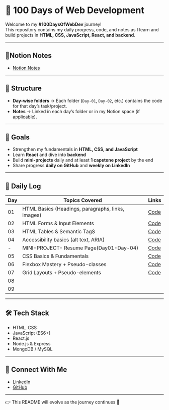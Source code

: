 # 🚀 100 Days of Web Development  

Welcome to my **#100DaysOfWebDev** journey!  
This repository contains my daily progress, code, and notes as I learn and build projects in **HTML, CSS, JavaScript, React, and backend**.  

---
## 📝Notion Notes
- [Notion Notes](https://www.notion.so/100-Days-of-Web-Development-278f1e5ce8868039a303e3949bc860ef?source=copy_link)
---

## 📅 Structure  

- **Day-wise folders** → Each folder (`Day-01`, `Day-02`, etc.) contains the code for that day’s task/project.  
- **Notes** → Linked in each day’s folder or in my Notion space (if applicable).  

---

## 🎯 Goals  

- Strengthen my fundamentals in **HTML, CSS, and JavaScript**  
- Learn **React** and dive into **backend**  
- Build **mini-projects** daily and at least **1 capstone project** by the end  
- Share progress **daily on GitHub** and **weekly on LinkedIn**  

---

## 📖 Daily Log  

| Day | Topics Covered | Links |
|-----|----------------|-------|
| 01  | HTML Basics (Headings, paragraphs, links, images) | [Code](./Day-01)|
| 02  | HTML Forms & Input Elements | [Code](./Day-02) |
| 03  | HTML Tables & Semantic TagS | [Code](./Day-03) |
| 04 | Accessibility basics (alt text, ARIA)| [Code](./Day-04) |
| - | MINI-PROJECT- Resume Page(Day01-Day-04) | [Code](./Day-04) |
| 05 |CSS Basics & Fundamentals|[Code](./Day-05)|
| 06 | Flexbox Mastery + Pseudo-classes|[Code](./Day-06)|
| 07 |Grid Layouts + Pseudo-elements|[Code](./Day-07)|
| 08 |||
| 09 |||
---

## 🛠️ Tech Stack  

- HTML, CSS  
- JavaScript (ES6+)  
- React.js  
- Node.js & Express  
- MongoDB / MySQL  

---

## 🌱 Connect With Me  

- [LinkedIn](https://linkedin.com/in/guriii3108)  
- [GitHub](https://github.com/guriii3108)  

---

👉 This README will evolve as the journey continues 🚀  
